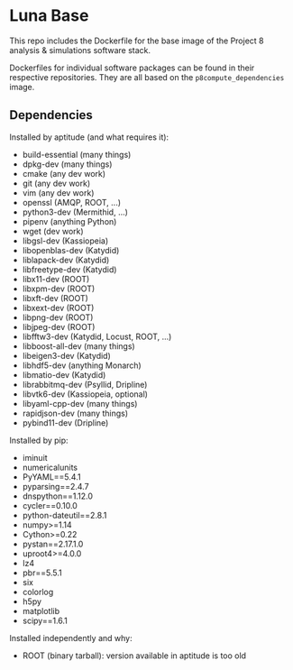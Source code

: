 # Luna Base

This repo includes the Dockerfile for the base image of the Project 8 analysis & simulations software stack.

Dockerfiles for individual software packages can be found in their respective repositories.  They are all based on the `p8compute_dependencies` image.

## Dependencies

Installed by aptitude (and what requires it):
* build-essential (many things)
* dpkg-dev (many things)
* cmake (any dev work)
* git (any dev work)
* vim (any dev work)
* openssl (AMQP, ROOT, ...)
* python3-dev (Mermithid, ...)
* pipenv (anything Python)
* wget (dev work)
* libgsl-dev (Kassiopeia)
* libopenblas-dev (Katydid)
* liblapack-dev (Katydid)
* libfreetype-dev (Katydid)
* libx11-dev (ROOT)
* libxpm-dev (ROOT)
* libxft-dev (ROOT)
* libxext-dev (ROOT)
* libpng-dev (ROOT)
* libjpeg-dev (ROOT)
* libfftw3-dev (Katydid, Locust, ROOT, ...)
* libboost-all-dev (many things)
* libeigen3-dev (Katydid)
* libhdf5-dev (anything Monarch)
* libmatio-dev (Katydid)
* librabbitmq-dev (Psyllid, Dripline)
* libvtk6-dev (Kassiopeia, optional)
* libyaml-cpp-dev (many things)
* rapidjson-dev (many things)
* pybind11-dev (Dripline)

Installed by pip:
* iminuit
* numericalunits
* PyYAML==5.4.1
* pyparsing==2.4.7
* dnspython==1.12.0
* cycler==0.10.0
* python-dateutil==2.8.1
* numpy>=1.14
* Cython>=0.22
* pystan==2.17.1.0
* uproot4>=4.0.0
* lz4
* pbr==5.5.1
* six
* colorlog
* h5py
* matplotlib
* scipy==1.6.1

Installed independently and why:
* ROOT (binary tarball): version available in aptitude is too old
